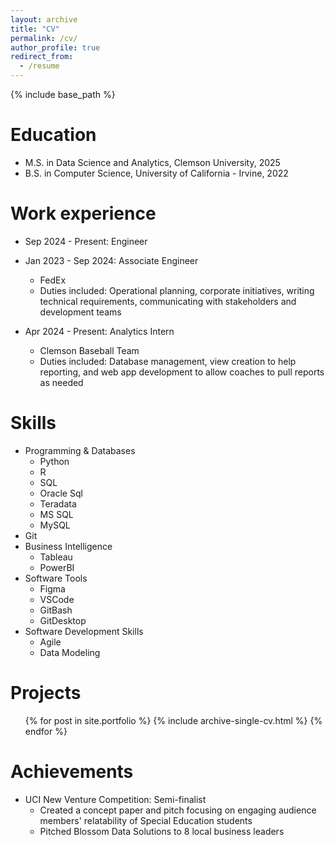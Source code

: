 ```yaml
---
layout: archive
title: "CV"
permalink: /cv/
author_profile: true
redirect_from:
  - /resume
---
```


{% include base_path %}

Education
======
* M.S. in Data Science and Analytics, Clemson University, 2025
* B.S. in Computer Science, University of California - Irvine, 2022

Work experience
======
* Sep 2024 - Present: Engineer
* Jan 2023 - Sep 2024: Associate Engineer
  * FedEx
  * Duties included: Operational planning, corporate initiatives, writing technical requirements, communicating with stakeholders and development teams

* Apr 2024 - Present: Analytics Intern
  * Clemson Baseball Team
  * Duties included: Database management, view creation to help reporting, and web app development to allow coaches to pull reports as needed

Skills
======
* Programming & Databases
  * Python
  * R
  * SQL
  * Oracle Sql
  * Teradata
  * MS SQL
  * MySQL
* Git
* Business Intelligence
  * Tableau
  * PowerBI
* Software Tools
  * Figma
  * VSCode
  * GitBash
  * GitDesktop
* Software Development Skills
  * Agile
  * Data Modeling

Projects
======
  <ul>{% for post in site.portfolio %}
    {% include archive-single-cv.html %}
  {% endfor %}</ul>
  
Achievements
======
* UCI New Venture Competition: Semi-finalist
  * Created a concept paper and pitch focusing on engaging audience members' relatability of Special Education students
  * Pitched Blossom Data Solutions to 8 local business leaders
